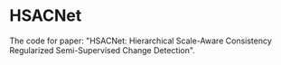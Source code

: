# HSACNet
The code for paper: "HSACNet: Hierarchical Scale-Aware Consistency Regularized Semi-Supervised Change Detection".
